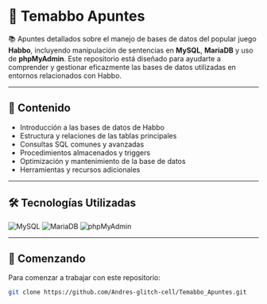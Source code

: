 # 🏨 Temabbo Apuntes

📚 Apuntes detallados sobre el manejo de bases de datos del popular juego **Habbo**, incluyendo manipulación de sentencias en **MySQL**, **MariaDB** y uso de **phpMyAdmin**. Este repositorio está diseñado para ayudarte a comprender y gestionar eficazmente las bases de datos utilizadas en entornos relacionados con Habbo.

---

## 📌 Contenido

- Introducción a las bases de datos de Habbo
- Estructura y relaciones de las tablas principales
- Consultas SQL comunes y avanzadas
- Procedimientos almacenados y triggers
- Optimización y mantenimiento de la base de datos
- Herramientas y recursos adicionales

---

## 🛠️ Tecnologías Utilizadas

![MySQL](https://img.shields.io/badge/MySQL-005C84?style=for-the-badge&logo=mysql&logoColor=white)
![MariaDB](https://img.shields.io/badge/MariaDB-003545?style=for-the-badge&logo=mariadb&logoColor=white)
![phpMyAdmin](https://img.shields.io/badge/phpMyAdmin-6C78AF?style=for-the-badge&logo=phpmyadmin&logoColor=white)

---

## 🚀 Comenzando

Para comenzar a trabajar con este repositorio:

```bash
git clone https://github.com/Andres-glitch-cell/Temabbo_Apuntes.git
